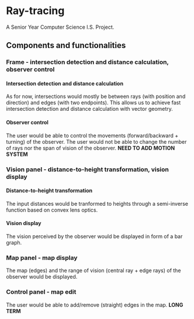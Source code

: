 # Ray-tracing

A Senior Year Computer Science I.S. Project.

## Components and functionalities

### Frame - intersection detection and distance calculation, observer control

#### Intersection detection and distance calculation

As for now, intersections would mostly be between rays (with position and direction) and edges (with two endpoints). This allows us to achieve fast intersection detection and distance calculation with vector geometry.

#### Observer control

The user would be able to control the movements (forward/backward + turning) of the observer. The user would not be able to change the number of rays nor the span of vision of the observer. **NEED TO ADD MOTION SYSTEM**

### Vision panel - distance-to-height transformation, vision display

#### Distance-to-height transformation

The input distances would be tranformed to heights through a semi-inverse function based on convex lens optics.

#### Vision display

The vision perceived by the observer would be displayed in form of a bar graph.

### Map panel - map display

The map (edges) and the range of vision (central ray + edge rays) of the observer would be displayed.

### Control panel - map edit

The user would be able to add/remove (straight) edges in the map. **LONG TERM**


